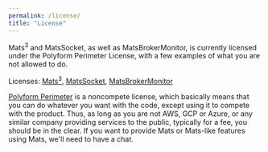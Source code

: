 ```yaml
---
permalink: /license/
title: "License"
---
```


Mats<sup>3</sup> and MatsSocket, as well as MatsBrokerMonitor, is currently licensed under the Polyform Perimeter
License, with a few examples of what you are not allowed to do.

Licenses: [Mats<sup>3</sup>](https://github.com/centiservice/mats3/blob/main/LICENSE.md),
[MatsSocket](https://github.com/centiservice/matssocket/blob/main/LICENSE.md),
[MatsBrokerMonitor](https://github.com/centiservice/matsbrokermonitor/blob/main/LICENSE.md)

[Polyform Perimeter](https://polyformproject.org/licenses/perimeter/1.0.0/) is a noncompete license, which basically
means that you can do whatever you want with the code, except using it to compete with the product. Thus, as long as you
are not AWS, GCP or Azure, or any similar company providing services to the public, typically for a fee, you should be
in the clear. If you want to provide Mats or Mats-like features using Mats, we'll need to have a chat.